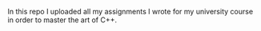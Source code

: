 In this repo I uploaded all my assignments I wrote for my university course in order to master the art of C++.
